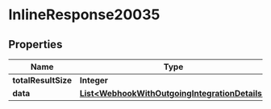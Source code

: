 

# InlineResponse20035

## Properties

Name | Type | Description | Notes
------------ | ------------- | ------------- | -------------
**totalResultSize** | **Integer** |  | 
**data** | [**List&lt;WebhookWithOutgoingIntegrationDetails&gt;**](WebhookWithOutgoingIntegrationDetails.md) |  | 



